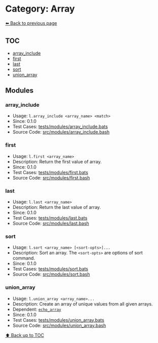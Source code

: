 # Category: Array

[⬅️ Back to previous page](./README.md)

## TOC

- [array_include](#array_include)
- [first](#first)
- [last](#last)
- [sort](#sort)
- [union_array](#union_array)

## Modules

### array_include

- Usage: `l.array_include <array_name> <match>`
- Since: 0.1.0
- Test Cases: [tests/modules/array_include.bats](../../tests/modules/array_include.bats)
- Source Code: [src/modules/array_include.bash](../../src/modules/array_include.bash)

### first

- Usage: `l.first <array_name>`
- Description: Return the first value of array.
- Since: 0.1.0
- Test Cases: [tests/modules/first.bats](../../tests/modules/first.bats)
- Source Code: [src/modules/first.bash](../../src/modules/first.bash)

### last

- Usage: `l.last <array_name>`
- Description: Return the last value of array.
- Since: 0.1.0
- Test Cases: [tests/modules/last.bats](../../tests/modules/last.bats)
- Source Code: [src/modules/last.bash](../../src/modules/last.bash)

### sort

- Usage: `l.sort <array_name> [<sort-opts>]...`
- Description: Sort an array. The `<sort-opts>` are options of sort command.
- Since: 0.1.0
- Test Cases: [tests/modules/sort.bats](../../tests/modules/sort.bats)
- Source Code: [src/modules/sort.bash](../../src/modules/sort.bash)

### union_array

- Usage: `l.union_array <array_name>...`
- Description: Create an array of unique values from all given arrays.
- Dependent: [`echo_array`](./console.md#echo_array)
- Since: 0.1.0
- Test Cases: [tests/modules/union_array.bats](../../tests/modules/union_array.bats)
- Source Code: [src/modules/union_array.bash](../../src/modules/union_array.bash)

[⬆️ Back up to TOC](#toc)
